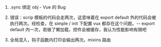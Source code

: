 1. .sync 绑定 obj - Vue 的 Bug
2. 错误：scrip 模板的代码会走两次，这意味着在 export default 外的代码会被执行两次。经检查，在 simple / init 下配置 vux 都存在这个问题。-- export default 内一次，若做了懒加载，控件会被缓存，我认为性能影响有限吧

3. 全局混入，钩子函数内打印会输出两次。mixins 路由
